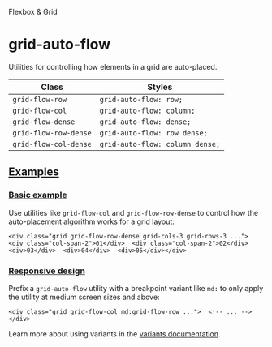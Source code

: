 Flexbox & Grid

# grid-auto-flow

Utilities for controlling how elements in a grid are auto-placed.

| Class                 | Styles                          |
| --------------------- | ------------------------------- |
| `grid-flow-row`       | `grid-auto-flow: row;`          |
| `grid-flow-col`       | `grid-auto-flow: column;`       |
| `grid-flow-dense`     | `grid-auto-flow: dense;`        |
| `grid-flow-row-dense` | `grid-auto-flow: row dense;`    |
| `grid-flow-col-dense` | `grid-auto-flow: column dense;` |

## [Examples](#examples)

### [Basic example](#basic-example)

Use utilities like `grid-flow-col` and `grid-flow-row-dense` to control how the auto-placement algorithm works for a grid layout:

```
<div class="grid grid-flow-row-dense grid-cols-3 grid-rows-3 ...">  <div class="col-span-2">01</div>  <div class="col-span-2">02</div>  <div>03</div>  <div>04</div>  <div>05</div></div>
```

### [Responsive design](#responsive-design)

Prefix a `grid-auto-flow` utility with a breakpoint variant like `md:` to only apply the utility at medium screen sizes and above:

```
<div class="grid grid-flow-col md:grid-flow-row ...">  <!-- ... --></div>
```

Learn more about using variants in the [variants documentation](/docs/hover-focus-and-other-states).
